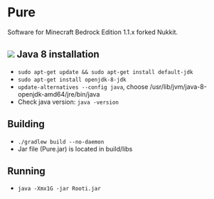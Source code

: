 # Pure
Software for Minecraft Bedrock Edition 1.1.x forked Nukkit.

[![](https://jitpack.io/v/olovink/Pure.svg)](https://jitpack.io/#olovink/Pure)
Java 8 installation
-------------
- `sudo apt-get update && sudo apt-get install default-jdk`
- `sudo apt-get install openjdk-8-jdk`
- `update-alternatives --config java`, choose /usr/lib/jvm/java-8-openjdk-amd64/jre/bin/java
- Check java version: `java -version`

Building
-------------
- `./gradlew build --no-daemon`
- Jar file (Pure.jar) is located in build/libs

Running
-------------
- `java -Xmx1G -jar Rooti.jar`

